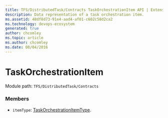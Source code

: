 ```yaml
---
title: TFS/DistributedTask/Contracts TaskOrchestrationItem API | Extensions for Azure DevOps Services
description: Data representation of a task orchestration item.
ms.assetid: 48df8d73-91e4-aad4-af01-c602c58d2ca2
ms.technology: devops-ecosystem
generated: true
author: chcomley
ms.topic: article
ms.author: chcomley
ms.date: 08/04/2016
---
```


# TaskOrchestrationItem

Module path: `TFS/DistributedTask/Contracts`


### Members

* `itemType`: [TaskOrchestrationItemType](../../../TFS/DistributedTask/Contracts/TaskOrchestrationItemType.md). 

